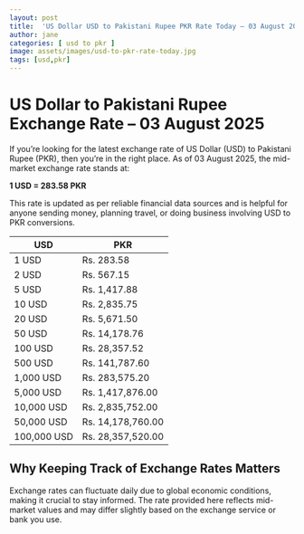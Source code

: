 ```yaml
---
layout: post
title:  'US Dollar USD to Pakistani Rupee PKR Rate Today – 03 August 2025'
author: jane
categories: [ usd to pkr ]
image: assets/images/usd-to-pkr-rate-today.jpg
tags: [usd,pkr]
---
```


# US Dollar to Pakistani Rupee Exchange Rate – 03 August 2025

If you’re looking for the latest exchange rate of US Dollar (USD) to Pakistani Rupee (PKR), then you’re in the right place. As of 03 August 2025, the mid-market exchange rate stands at:

**1 USD = 283.58 PKR**

This rate is updated as per reliable financial data sources and is helpful for anyone sending money, planning travel, or doing business involving USD to PKR conversions.

| USD | PKR |
| --- | --- |
| 1 USD | Rs. 283.58 |
| 2 USD | Rs. 567.15 |
| 5 USD | Rs. 1,417.88 |
| 10 USD | Rs. 2,835.75 |
| 20 USD | Rs. 5,671.50 |
| 50 USD | Rs. 14,178.76 |
| 100 USD | Rs. 28,357.52 |
| 500 USD | Rs. 141,787.60 |
| 1,000 USD | Rs. 283,575.20 |
| 5,000 USD | Rs. 1,417,876.00 |
| 10,000 USD | Rs. 2,835,752.00 |
| 50,000 USD | Rs. 14,178,760.00 |
| 100,000 USD | Rs. 28,357,520.00 |


## Why Keeping Track of Exchange Rates Matters

Exchange rates can fluctuate daily due to global economic conditions, making it crucial to stay informed. The rate provided here reflects mid-market values and may differ slightly based on the exchange service or bank you use.
